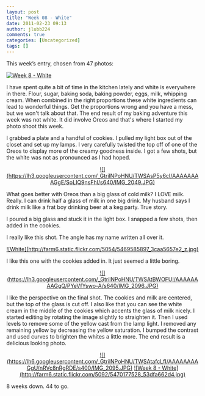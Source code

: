```yaml
---
layout: post
title: "Week 08 - White"
date: 2011-02-23 09:13
author: jlubb224
comments: true
categories: [Uncategorized]
tags: []
---
```

This week’s entry, chosen from 47 photos:

<a href="http://www.flickr.com/photos/mrs_rev/5470177528/" title="Week 8 - White by Mrs. Rev!, on Flickr">![Week 8 - White](http://farm6.static.flickr.com/5092/5470177528_53dfa662d4_z.jpg)</a>

I have spent quite a bit of time in the kitchen lately and white is everywhere in there.  Flour, sugar, baking soda, baking powder, eggs, milk, whipping cream.  When combined in the right proportions these white ingredients can lead to wonderful things.  Get the proportions wrong and you have a mess, but we won't talk about that.  The end result of my baking adventure this week was not white.   It did involve Oreos and that's where I started my photo shoot this week.

I grabbed a plate and a handful of cookies.  I pulled my light box out of the closet and set up my lamps.  I very carefully twisted the top off of one of the Oreos to display more of the creamy goodness inside.  I got a few shots, but the white was not as pronounced as I had hoped.

<p align="center">
<a href="https://picasaweb.google.com/lh/photo/kptGmRfJW5FhXEVgYWyTGXrfGkvH0RjaEeSCt43kCf8?feat=embedwebsite">![](https://lh3.googleusercontent.com/_GtrilNPoHNU/TWSAsP5y6cI/AAAAAAAAGgE/SoLIQ9nsFhI/s640/IMG_2049.JPG)</a>



What goes better with Oreos than a big glass of cold milk?  I LOVE milk.  Really.  I can drink half a glass of milk in one big drink.  My husband says I drink milk like a frat boy drinking beer at a keg party.  True story.  

I poured a big glass and stuck it in the light box.  I snapped a few shots, then added in the cookies.  

I really like this shot.  The angle has my name written all over it.  
<p align="center">
<a href="http://www.flickr.com/photos/mrs_rev/5469585897/" title="White by Mrs. Rev!, on Flickr">![White](http://farm6.static.flickr.com/5054/5469585897_3caa5657e2_z.jpg)</a>



I like this one with the cookies added in.  It just seemed a little boring.
<p align="center">
<a href="https://picasaweb.google.com/lh/photo/hAD5A_FEDO7Sey7w4EkPSnrfGkvH0RjaEeSCt43kCf8?feat=embedwebsite">![](https://lh3.googleusercontent.com/_GtrilNPoHNU/TWSAtBWOFUI/AAAAAAAAGgQ/PYeVfYswo-A/s640/IMG_2096.JPG)</a>



I like the perspective on the final shot.  The cookies and milk are centered, but the top of the glass is cut off.  I also like that you can see the white cream in the middle of the cookies which accents the glass of milk nicely.  I started editing by rotating the image slightly to straighten it.  Then I used levels to remove some of the yellow cast from the lamp light.  I removed any remaining yellow by decreasing the yellow saturation.  I bumped the contrast and used curves to brighten the whites a little more.  The end result is a delicious looking photo. 



<p align="center">
<a href="https://picasaweb.google.com/lh/photo/5Q_geRzX_6gn6-tAQiUtUnrfGkvH0RjaEeSCt43kCf8?feat=embedwebsite">![](https://lh6.googleusercontent.com/_GtrilNPoHNU/TWSAtafcLfI/AAAAAAAAGgU/nRVc8nRgRDE/s400/IMG_2095.JPG)</a>    <a href="http://www.flickr.com/photos/mrs_rev/5470177528/" title="Week 8 - White by Mrs. Rev!, on Flickr">![Week 8 - White](http://farm6.static.flickr.com/5092/5470177528_53dfa662d4.jpg)</a>


8 weeks down. 44 to go.
